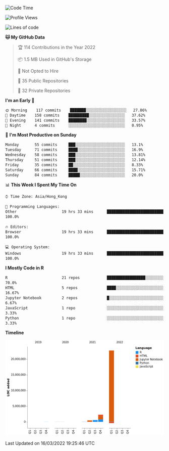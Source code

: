 

<!--**wt12318/wt12318** is a ✨ _special_ ✨ repository because its `README.md` (this file) appears on your GitHub profile.-->

<!--START_SECTION:waka-->
![Code Time](http://img.shields.io/badge/Code%20Time-25%20hrs%2057%20mins-blue)

![Profile Views](http://img.shields.io/badge/Profile%20Views-158-blue)

![Lines of code](https://img.shields.io/badge/From%20Hello%20World%20I%27ve%20Written-26%20Million%20lines%20of%20code-blue)

**🐱 My GitHub Data** 

> 🏆 114 Contributions in the Year 2022
 > 
> 📦 1.5 MB Used in GitHub's Storage 
 > 
> 🚫 Not Opted to Hire
 > 
> 📜 35 Public Repositories 
 > 
> 🔑 32 Private Repositories  
 > 
**I'm an Early 🐤** 

```text
🌞 Morning    117 commits    ███████░░░░░░░░░░░░░░░░░░   27.86% 
🌆 Daytime    158 commits    █████████░░░░░░░░░░░░░░░░   37.62% 
🌃 Evening    141 commits    ████████░░░░░░░░░░░░░░░░░   33.57% 
🌙 Night      4 commits      ░░░░░░░░░░░░░░░░░░░░░░░░░   0.95%

```
📅 **I'm Most Productive on Sunday** 

```text
Monday       55 commits     ███░░░░░░░░░░░░░░░░░░░░░░   13.1% 
Tuesday      71 commits     ████░░░░░░░░░░░░░░░░░░░░░   16.9% 
Wednesday    58 commits     ███░░░░░░░░░░░░░░░░░░░░░░   13.81% 
Thursday     51 commits     ███░░░░░░░░░░░░░░░░░░░░░░   12.14% 
Friday       35 commits     ██░░░░░░░░░░░░░░░░░░░░░░░   8.33% 
Saturday     66 commits     ████░░░░░░░░░░░░░░░░░░░░░   15.71% 
Sunday       84 commits     █████░░░░░░░░░░░░░░░░░░░░   20.0%

```


📊 **This Week I Spent My Time On** 

```text
⌚︎ Time Zone: Asia/Hong_Kong

💬 Programming Languages: 
Other                    19 hrs 33 mins      █████████████████████████   100.0%

🔥 Editors: 
Browser                  19 hrs 33 mins      █████████████████████████   100.0%

💻 Operating System: 
Windows                  19 hrs 33 mins      █████████████████████████   100.0%

```

**I Mostly Code in R** 

```text
R                        21 repos            █████████████████░░░░░░░░   70.0% 
HTML                     5 repos             ████░░░░░░░░░░░░░░░░░░░░░   16.67% 
Jupyter Notebook         2 repos             █░░░░░░░░░░░░░░░░░░░░░░░░   6.67% 
JavaScript               1 repo              ░░░░░░░░░░░░░░░░░░░░░░░░░   3.33% 
Python                   1 repo              ░░░░░░░░░░░░░░░░░░░░░░░░░   3.33%

```


**Timeline**

![Chart not found](https://raw.githubusercontent.com/wt12318/wt12318/main/charts/bar_graph.png) 


 Last Updated on 16/03/2022 19:25:46 UTC
<!--END_SECTION:waka-->


